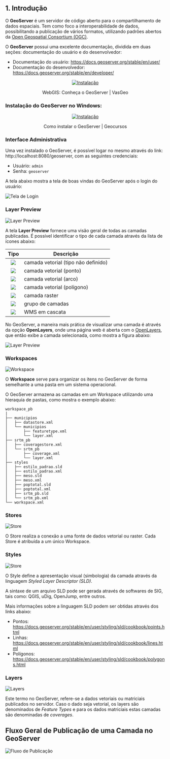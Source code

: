 ## 1. Introdução

O **GeoServer** é um servidor de código aberto para o compartilhamento de
dados espaciais. Tem como foco a interoperabilidade de dados, possibilitando a publicação de vários formatos, utilizando padrões abertos da [Open Geospatial Consortium (OGC)](https://www.ogc.org/).

O **GeoServer** possui uma excelente documentação, dividida em duas seções: documentação do usuário e do desenvolvedor:

* Documentação do usuário: https://docs.geoserver.org/stable/en/user/
* Documentação do desenvolvedor: https://docs.geoserver.org/stable/en/developer/

<div align="center">

[![Instalação](http://img.youtube.com/vi/0qoWrPOyerE/0.jpg)](https://www.youtube.com/watch?v=0qoWrPOyerE)

WebGIS: Conheça o GeoServer | VasGeo

</div>

### Instalação do GeoServer no Windows:

<div align="center">

[![Instalação](http://img.youtube.com/vi/Y4p701Q9Now/0.jpg)](https://www.youtube.com/watch?v=Y4p701Q9Now "Como instalar PostgreSQL com PostGIS no Windows")

Como instalar o GeoServer | Geocursos

</div>


### Interface Administrativa

Uma vez instalado o GeoServer, é possível logar no mesmo através do link: http://localhost:8080/geoserver, com as seguintes credenciais:

* Usuário: `admin`
* Senha: `geoserver`

A tela abaixo mostra a tela de boas vindas do GeoServer após o login do usuário:

![Tela de Login](../img/geoserver_login_gui_en.png)


### Layer Preview

![Layer Preview](../img/layer_preview.png)


A tela **Layer Preview** fornece uma visão geral de todas as camadas publicadas. É possível identificar o tipo de cada camada através da lista de ícones abaixo:


| Tipo | Descrição |
|:---:|--------------|
| ![](../img/ui_type_unknown.png) | camada vetorial (tipo não definido) |
| ![](../img/ui_type_point.png) | camada vetorial (ponto) |
| ![](../img/ui_type_line.png) | camada vetorial (arco) |
| ![](../img/ui_type_polygon.png) | camada vetorial (polígono) |
| ![](../img/ui_type_raster.png) | camada raster |
| ![](../img/ui_type_group.png) | grupo de camadas |
| ![](../img/ui_type_wms.png) | WMS em cascata |


No GeoServer, a maneira mais prática de visualizar uma camada é através da opção **OpenLayers**, onde uma página web é aberta com o [OpenLayers](https://openlayers.org/), que então exibe a camada selecionada, como mostra a figura abaixo:

![Layer Preview](../img/preview.jpg)


### Workspaces

![Workspace](../img/ui_workspaces.png)

O **Workspace** serve para organizar os itens no GeoServer de forma semelhante a uma pasta em um sistema operacional.

O GeoServer armazena as camadas em um Workspace utilizando uma hieraquia de pastas, como mostra o exemplo abaixo:

```
workspace_pb
|
├── municipios
│   ├── datastore.xml
│   └── municipios
│       ├── featuretype.xml
│       └── layer.xml
├── srtm_pb
│   ├── coveragestore.xml
│   └── srtm_pb
│       ├── coverage.xml
│       └── layer.xml
├── styles
│   ├── estilo_padrao.sld
│   ├── estilo_padrao.xml
│   ├── meso.sld
│   ├── meso.xml
│   ├── poptotal.sld
│   ├── poptotal.xml
│   ├── srtm_pb.sld
│   └── srtm_pb.xml
└── workspace.xml

```


### Stores

![Store](../img/ui_datastores.png)

O Store realiza a conexão a uma fonte de dados vetorial ou raster. Cada Store é atribuída a um único Workspace.

### Styles

![Store](../img/ui_styles.png)


O Style define a apresentação visual (simbologia) da camada através da linguagem *Styled Layer Descriptor (SLD)*.

A sintaxe de um arquivo SLD pode ser gerada através de softwares de SIG, tais como: QGIS, uDig, OpenJump, entre outros.

Mais informações sobre a linguagem SLD podem ser obtidas através dos links abaixo:

* Pontos: https://docs.geoserver.org/stable/en/user/styling/sld/cookbook/points.html
* Linhas: https://docs.geoserver.org/stable/en/user/styling/sld/cookbook/lines.html
* Polígonos: https://docs.geoserver.org/stable/en/user/styling/sld/cookbook/polygons.html


### Layers

![Layers](../img/ui_layers.png)

Este termo no GeoServer, refere-se a dados vetoriais ou matriciais publicados no servidor. Caso o dado seja vetorial, os layers são denominados de
*Feature Types* e para os dados matriciais estas camadas são denominadas de *coverages*.


## Fluxo Geral de Publicação de uma Camada no GeoServer

![Fluxo de Publicação](../img/fluxo_geoserver.png)
